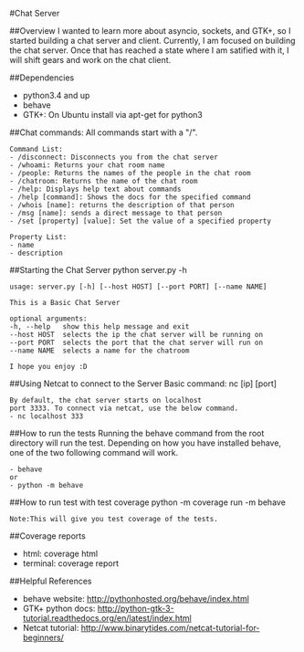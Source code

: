 #Chat Server

##Overview
	I wanted to learn more about asyncio, sockets, and
    GTK+, so I started building a chat server and client.
    Currently, I am focused on building the chat server.
    Once that has reached a state where I am satified with
    it, I will shift gears and work on the chat client.

##Dependencies
* python3.4 and up
* behave
* GTK+: On Ubuntu install via apt-get for python3

##Chat commands:
	All commands start with a "/".

	Command List:
	- /disconnect: Disconnects you from the chat server
	- /whoami: Returns your chat room name
	- /people: Returns the names of the people in the chat room
	- /chatroom: Returns the name of the chat room
	- /help: Displays help text about commands
	- /help [command]: Shows the docs for the specified command
	- /whois [name]: returns the description of that person
	- /msg [name]: sends a direct message to that person
	- /set [property] [value]: Set the value of a specified property

	Property List:
	- name
	- description

##Starting the Chat Server
	python server.py -h

	usage: server.py [-h] [--host HOST] [--port PORT] [--name NAME]

	This is a Basic Chat Server

	optional arguments:
  	-h, --help   show this help message and exit
  	--host HOST  selects the ip the chat server will be running on
  	--port PORT  selects the port that the chat server will run on
  	--name NAME  selects a name for the chatroom

	I hope you enjoy :D

##Using Netcat to connect to the Server
	Basic command: nc [ip] [port]

    By default, the chat server starts on localhost
    port 3333. To connect via netcat, use the below command.
    - nc localhost 333

##How to run the tests
	Running the behave command from the root directory
    will run the test. Depending on how you have
    installed behave, one of the two following command
    will work.

    - behave
    or
    - python -m behave

##How to run test with test coverage
	python -m coverage run -m behave

	Note:This will give you test coverage of the tests.

##Coverage reports
* html: coverage html
* terminal: coverage report

##Helpful References
* behave website: http://pythonhosted.org/behave/index.html
* GTK+ python docs: http://python-gtk-3-tutorial.readthedocs.org/en/latest/index.html
* Netcat tutorial: http://www.binarytides.com/netcat-tutorial-for-beginners/
